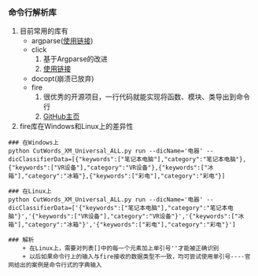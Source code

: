 ### 命令行解析库
1. 目前常用的库有
	+ argparse([使用链接](https://www.cnblogs.com/yymn/p/8056487.html))
	+ click
		1. 基于Argparse的改进
		2. [使用链接](http://python.jobbole.com/87111/)
	+ docopt(崩溃已放弃)
	+ fire
		1. 很优秀的开源项目，一行代码就能实现将函数、模块、类导出到命令行
		2. [GitHub主页](https://github.com/google/python-fire)
2. fire库在Windows和Linux上的差异性
```
### 在Windows上
python CutWords_XM_Universal_ALL.py run --dicName='电器' --dicClassifierData=[{"keywords":["笔记本电脑"],"category":"笔记本电脑"},{"keywords":["VR设备"],"category":"VR设备"},{"keywords":["冰箱"],"category":"冰箱"},{"keywords":["彩电"],"category":"彩电"}]

### 在Linux上
python CutWords_XM_Universal_ALL.py run --dicName='电器' --dicClassifierData=['{"keywords":["笔记本电脑"],"category":"笔记本电脑"}','{"keywords":["VR设备"],"category":"VR设备"}','{"keywords":["冰箱"],"category":"冰箱"}','{"keywords":["彩电"],"category":"彩电"}']

### 解析
	+ 在Linux上，需要对列表[]中的每一个元素加上单引号''才能被正确识别
	+ 以后如果命令行上的输入与fire接收的数据类型不一致，均可尝试使用单引号----官网给出的案例是命令行式的字典输入
```
